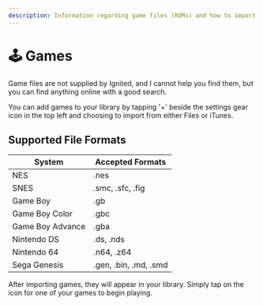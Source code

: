 ```yaml
---
description: Information regarding game files (ROMs) and how to import them.
---
```


# 🕹 Games

Game files are not supplied by Ignited, and I cannot help you find them, but you can find anything online with a good search.

You can add games to your library by tapping '+' beside the settings gear icon in the top left and choosing to import from either Files or iTunes.

## **Supported File Formats**

| System           | Accepted Formats      |
| ---------------- | --------------------- |
| NES              | .nes                  |
| SNES             | .smc, .sfc, .fig      |
| Game Boy         | .gb                   |
| Game Boy Color   | .gbc                  |
| Game Boy Advance | .gba                  |
| Nintendo DS      | .ds, .nds             |
| Nintendo 64      | .n64, .z64            |
| Sega Genesis     | .gen, .bin, .md, .smd |

After importing games, they will appear in your library. Simply tap on the icon for one of your games to begin playing.


